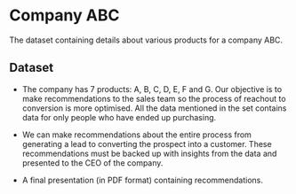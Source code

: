 # Company ABC
The dataset containing details about various products for a company ABC.

## Dataset

- The company has 7 products: A, B, C, D, E, F and G. Our objective is to make recommendations to the sales team so the process of reachout to conversion is more optimised. All the data mentioned in the set contains data for only people who have ended up purchasing.
- We can make recommendations about the entire process from generating a lead to converting the prospect into a customer. These recommendations must be backed up with
insights from the data and presented to the CEO of the company.

- A final presentation (in PDF format) containing recommendations.
